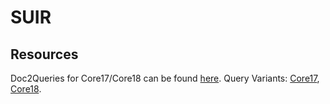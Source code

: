# SUIR

## Resources
Doc2Queries for Core17/Core18 can be found [here](simulation/data/d2qs_clean).
Query Variants: [Core17](simulation/data/nyt), [Core18](simulation/data/wapo).

